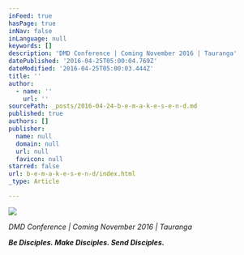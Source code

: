 ```yaml
---
inFeed: true
hasPage: true
inNav: false
inLanguage: null
keywords: []
description: 'DMD Conference | Coming November 2016 | Tauranga'
datePublished: '2016-04-25T05:00:04.769Z'
dateModified: '2016-04-25T05:00:03.444Z'
title: ''
author:
  - name: ''
    url: ''
sourcePath: _posts/2016-04-24-b-e-m-a-k-e-s-e-n-d.md
published: true
authors: []
publisher:
  name: null
  domain: null
  url: null
  favicon: null
starred: false
url: b-e-m-a-k-e-s-e-n-d/index.html
_type: Article

---
```

![](https://the-grid-user-content.s3-us-west-2.amazonaws.com/defbeb84-6f6b-49fe-be3d-9510f69cb35e.jpg)

_DMD Conference | Coming November 2016 | Tauranga_

**_Be Disciples. Make Disciples. Send Disciples._**